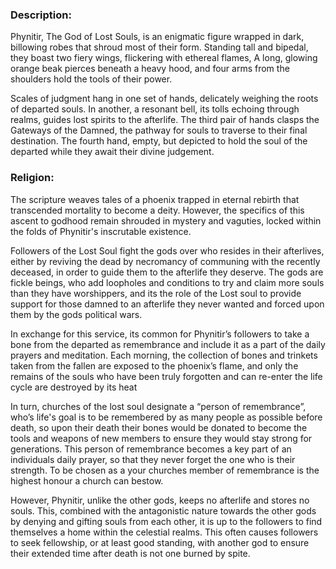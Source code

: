 ### Description:
Phynitir, The God of Lost Souls, is an enigmatic figure wrapped in dark, billowing robes that shroud most of their form. Standing tall and bipedal, they boast two fiery wings, flickering with ethereal flames, A long, glowing orange beak pierces beneath a heavy hood, and four arms from the shoulders hold the tools of their power.  
  
Scales of judgment hang in one set of hands, delicately weighing the roots of departed souls. In another, a resonant bell, its tolls echoing through realms, guides lost spirits to the afterlife. The third pair of hands clasps the Gateways of the Damned, the pathway for souls to traverse to their final destination. The fourth hand, empty, but depicted to hold the soul of the departed while they await their divine judgement. 

### Religion:
The scripture weaves tales of a phoenix trapped in eternal rebirth that transcended mortality to become a deity. However, the specifics of this ascent to godhood remain shrouded in mystery and vaguties, locked within the folds of Phynitir's inscrutable existence.

Followers of the Lost Soul fight the gods over who resides in their afterlives, either by reviving the dead by necromancy of communing with the recently deceased, in order to guide them to the afterlife they deserve. The gods are fickle beings, who add loopholes and conditions to try and claim more souls than they have worshippers, and its the role of the Lost soul to provide support for those damned to an afterlife they never wanted and forced upon them by the gods political wars. 

In exchange for this service, its common for Phynitir’s followers to take a bone from the departed as remembrance and include it as a part of the daily prayers and meditation. Each morning, the collection of bones and trinkets taken from the fallen are exposed to the phoenix’s flame, and only the remains of the souls who have been truly forgotten and can re-enter the life cycle are destroyed by its heat

In turn, churches of the lost soul designate a “person of remembrance”, who’s life's goal is to be remembered by as many people as possible before death, so upon their death their bones would be donated to become the tools and weapons of new members to ensure they would stay strong for generations. This person of remembrance becomes a key part of an individuals daily prayer, so that they never forget the one who is their strength. To be chosen as a your churches member of remembrance is the highest honour a church can bestow. 

However, Phynitir, unlike the other gods, keeps no afterlife and stores no souls. This, combined with the antagonistic nature towards the other gods by denying and gifting souls from each other, it is up to the followers to find themselves a home within the celestial realms. This often causes followers to seek fellowship, or at least good standing, with another god to ensure their extended time after death is not one burned by spite.